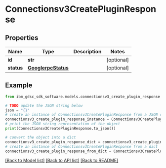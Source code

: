 # Connectionsv3CreatePluginResponse


## Properties

Name | Type | Description | Notes
------------ | ------------- | ------------- | -------------
**id** | **str** |  | [optional] 
**status** | [**GooglerpcStatus**](GooglerpcStatus.md) |  | [optional] 

## Example

```python
from ibm_gdsc_sdk_software.models.connectionsv3_create_plugin_response import Connectionsv3CreatePluginResponse

# TODO update the JSON string below
json = "{}"
# create an instance of Connectionsv3CreatePluginResponse from a JSON string
connectionsv3_create_plugin_response_instance = Connectionsv3CreatePluginResponse.from_json(json)
# print the JSON string representation of the object
print(Connectionsv3CreatePluginResponse.to_json())

# convert the object into a dict
connectionsv3_create_plugin_response_dict = connectionsv3_create_plugin_response_instance.to_dict()
# create an instance of Connectionsv3CreatePluginResponse from a dict
connectionsv3_create_plugin_response_from_dict = Connectionsv3CreatePluginResponse.from_dict(connectionsv3_create_plugin_response_dict)
```
[[Back to Model list]](../README.md#documentation-for-models) [[Back to API list]](../README.md#documentation-for-api-endpoints) [[Back to README]](../README.md)


